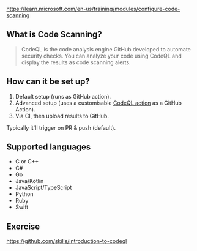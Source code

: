 https://learn.microsoft.com/en-us/training/modules/configure-code-scanning

## What is Code Scanning?

> CodeQL is the code analysis engine GitHub developed to automate security checks. You can analyze your code using CodeQL and display the results as code scanning alerts.

## How can it be set up?

1. Default setup (runs as GitHub action).
2. Advanced setup (uses a customisable [CodeQL action](https://github.com/github/codeql-action/) as a GitHub Action).
3. Via CI, then upload results to GitHub.

Typically it'll trigger on PR & push (default).

## Supported languages

- C or C++
- C#
- Go
- Java/Kotlin
- JavaScript/TypeScript
- Python
- Ruby
- Swift

## Exercise

https://github.com/skills/introduction-to-codeql
